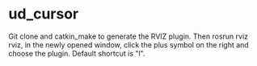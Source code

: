 ud_cursor
=========

Git clone and catkin_make to generate the RVIZ plugin. Then rosrun rviz rviz, in the newly opened window, click the plus symbol on the right and choose the plugin. Default shortcut is "l".
